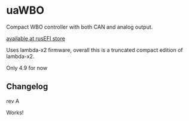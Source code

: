 # uaWBO

Compact WBO controller with both CAN and analog output.

[available at rusEFI store](https://www.shop.rusefi.com/shop/p/uawbo)

Uses lambda-x2 firmware, overall this is a truncated compact edition of lambda-x2.

Only 4.9 for now

## Changelog

rev A

Works!

